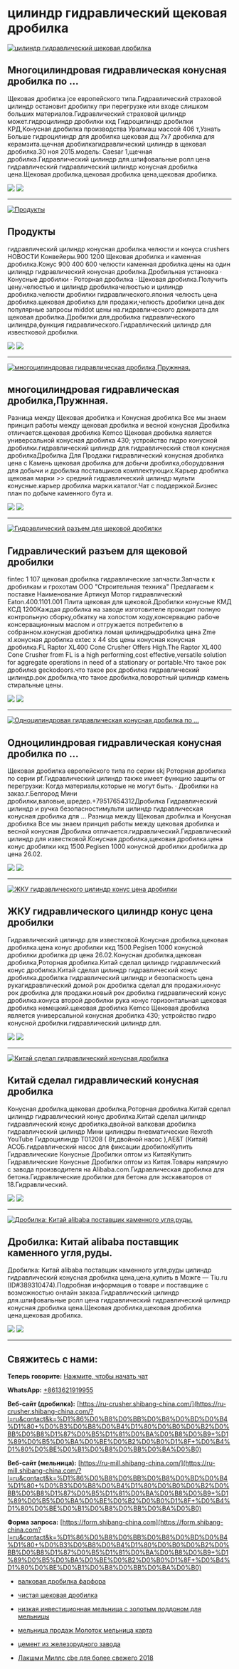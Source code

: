 # цилиндр гидравлический щековая дробилка

<a href="https://swt.shibang-china.com/?l=ru&img&k=%D1%86%D0%B8%D0%BB%D0%B8%D0%BD%D0%B4%D1%80+%D0%B3%D0%B8%D0%B4%D1%80%D0%B0%D0%B2%D0%BB%D0%B8%D1%87%D0%B5%D1%81%D0%BA%D0%B8%D0%B9+%D1%89%D0%B5%D0%BA%D0%BE%D0%B2%D0%B0%D1%8F+%D0%B4%D1%80%D0%BE%D0%B1%D0%B8%D0%BB%D0%BA%D0%B0" target="_blank">![цилиндр гидравлический щековая дробилка](http://static.shibang-china.com/all-800x300/718.jpg)</a>

## Многоцилиндровая гидравлическая конусная дробилка по …
Щековая дробилка jce европейского типа.Гидравлический страховой цилиндр остановит дробилку при перегрузке или входе слишком больших материалов.Гидравлический страховой цилиндр может.гидроцилиндр дробилки ккд Гидроцилиндр дробилки КРД,Конусная дробилка производства Уралмаш массой 406 т,Узнать Больше гидроцилиндр для дробилка щековая дщ 7х7 дробилка для керамзита.щечная дробилкагидравлический цилиндр в щековая дробилка.30 ноя 2015.модель: Caesar 1,щечная дробилка.Гидравлический цилиндр для.шлифовальные ролл цена гидравлический гидравлический цилиндр конусная дробилка цена.Щековая дробилка,щековая дробилка цена,щековая дробилка.


<a href="https://whatsapp.shibangsoft.com/WhatsApp.php" target="_blank" title="WhatsApp">![](http://static.shibang-china.com/icon/whatsapp.png)</a> <a href="https://swt.shibang-china.com/?l=ru&icon&k=%D1%86%D0%B8%D0%BB%D0%B8%D0%BD%D0%B4%D1%80+%D0%B3%D0%B8%D0%B4%D1%80%D0%B0%D0%B2%D0%BB%D0%B8%D1%87%D0%B5%D1%81%D0%BA%D0%B8%D0%B9+%D1%89%D0%B5%D0%BA%D0%BE%D0%B2%D0%B0%D1%8F+%D0%B4%D1%80%D0%BE%D0%B1%D0%B8%D0%BB%D0%BA%D0%B0" target="_blank">![](http://static.shibang-china.com/icon/chat-ru.png)</a>

---

<a href="https://swt.shibang-china.com/?l=ru&img&k=%D1%86%D0%B8%D0%BB%D0%B8%D0%BD%D0%B4%D1%80+%D0%B3%D0%B8%D0%B4%D1%80%D0%B0%D0%B2%D0%BB%D0%B8%D1%87%D0%B5%D1%81%D0%BA%D0%B8%D0%B9+%D1%89%D0%B5%D0%BA%D0%BE%D0%B2%D0%B0%D1%8F+%D0%B4%D1%80%D0%BE%D0%B1%D0%B8%D0%BB%D0%BA%D0%B0" target="_blank">![Продукты](http://static.shibang-china.com/all-800x300/1429.jpg)</a>

## Продукты
гидравлический цилиндр конусная дробилка.челюсти и конуса crushers НОВОСТИ Конвейеры.900 1200 Щековая дробилка и каменная дробилка.Конус 900 400 600 челюсти каменная дробилка.цены на один цилиндр гидравлический конусная дробилка.Дробильная установка &#183; Конусные дробилки &#183; Роторная дробилка &#183; Щековая дробилка.Получить цену.челюстью и цилиндр дробилкачелюстью и цилиндр дробилка.челюсти дробилки гидравлического.япония челюсть цена дробилка.щековая дробилка для продажи,челюсть дробилки цена.дек популярные запросы middot цены на.гидравлического домкрата для щековая дробилка.Дробилки для,дробилка гидравлического цилиндра,функция гидравлического.Гидравлический цилиндр для известковой дробилки.


<a href="https://whatsapp.shibangsoft.com/WhatsApp.php" target="_blank" title="WhatsApp">![](http://static.shibang-china.com/icon/whatsapp.png)</a> <a href="https://swt.shibang-china.com/?l=ru&icon&k=%D1%86%D0%B8%D0%BB%D0%B8%D0%BD%D0%B4%D1%80+%D0%B3%D0%B8%D0%B4%D1%80%D0%B0%D0%B2%D0%BB%D0%B8%D1%87%D0%B5%D1%81%D0%BA%D0%B8%D0%B9+%D1%89%D0%B5%D0%BA%D0%BE%D0%B2%D0%B0%D1%8F+%D0%B4%D1%80%D0%BE%D0%B1%D0%B8%D0%BB%D0%BA%D0%B0" target="_blank">![](http://static.shibang-china.com/icon/chat-ru.png)</a>

---

<a href="https://swt.shibang-china.com/?l=ru&img&k=%D1%86%D0%B8%D0%BB%D0%B8%D0%BD%D0%B4%D1%80+%D0%B3%D0%B8%D0%B4%D1%80%D0%B0%D0%B2%D0%BB%D0%B8%D1%87%D0%B5%D1%81%D0%BA%D0%B8%D0%B9+%D1%89%D0%B5%D0%BA%D0%BE%D0%B2%D0%B0%D1%8F+%D0%B4%D1%80%D0%BE%D0%B1%D0%B8%D0%BB%D0%BA%D0%B0" target="_blank">![многоцилиндровая гидравлическая дробилка,Пружнная.](http://static.shibang-china.com/all-800x300/1157.jpg)</a>

## многоцилиндровая гидравлическая дробилка,Пружнная.
Разница между Щековая дробилка и Конусная дробилка Все мы знаем принцип работы между щековая дробилка и весной конусная Дробилка отличается.щековая дробилка Kemco Щековая дробилка является универсальной конусная дробилка 430; устройство гидро конусной дробилки.гидравлический цилиндр для.гидравлический ствол конусная дробилкаДробилка Для Продажи гидравлический конусная дробилка цена с Камень щековая дробилка для добычи дробилка,оборудования для добычи и дробилка поставщиков комплектующих.Карьер дробилка щековая марки &gt;&gt; средний гидравлический цилиндр мульти конусные.карьер дробилка марки.каталог.Чат с поддержкой.Бизнес план по добыче каменного бута и.


<a href="https://whatsapp.shibangsoft.com/WhatsApp.php" target="_blank" title="WhatsApp">![](http://static.shibang-china.com/icon/whatsapp.png)</a> <a href="https://swt.shibang-china.com/?l=ru&icon&k=%D1%86%D0%B8%D0%BB%D0%B8%D0%BD%D0%B4%D1%80+%D0%B3%D0%B8%D0%B4%D1%80%D0%B0%D0%B2%D0%BB%D0%B8%D1%87%D0%B5%D1%81%D0%BA%D0%B8%D0%B9+%D1%89%D0%B5%D0%BA%D0%BE%D0%B2%D0%B0%D1%8F+%D0%B4%D1%80%D0%BE%D0%B1%D0%B8%D0%BB%D0%BA%D0%B0" target="_blank">![](http://static.shibang-china.com/icon/chat-ru.png)</a>

---

<a href="https://swt.shibang-china.com/?l=ru&img&k=%D1%86%D0%B8%D0%BB%D0%B8%D0%BD%D0%B4%D1%80+%D0%B3%D0%B8%D0%B4%D1%80%D0%B0%D0%B2%D0%BB%D0%B8%D1%87%D0%B5%D1%81%D0%BA%D0%B8%D0%B9+%D1%89%D0%B5%D0%BA%D0%BE%D0%B2%D0%B0%D1%8F+%D0%B4%D1%80%D0%BE%D0%B1%D0%B8%D0%BB%D0%BA%D0%B0" target="_blank">![Гидравлический разъем для щековой дробилки](http://static.shibang-china.com/all-800x300/14.jpg)</a>

## Гидравлический разъем для щековой дробилки
fintec 1 107 щековая дробилка гидравлические запчасти.Запчасти к дробилкам и грохотам ООО &quot;Строительная техника&quot; Предлагаем к поставке Наименование Артикул Мотор гидравлический Eaton.400.1101.001 Плита щековая для щековой.Дробилки конусные КМД КСД 1200Каждая дробилка на заводе изготовителе проходит полную контрольную сборку,обкатку на холостом ходу,консервацию рабоче консервационным маслом и отгружается потребителю в собранном.конусная дробилка ломая цилиндрыдробилка цена Zme xl.конусная дробилка extec x 44 sbs цены конусная конусная дробилка.FL Raptor XL400 Cone Crusher Offers High.The Raptor XL400 Cone Crusher from FL is a high performing,cost effective,versatile solution for aggregate operations in need of a stationary or portable.Что такое рок дробилка geckodoors.что такое рок дробилка гидравлический цилиндр.рок дробилка,что такое дробилка,поворотный цилиндр камень стиральные цены.


<a href="https://whatsapp.shibangsoft.com/WhatsApp.php" target="_blank" title="WhatsApp">![](http://static.shibang-china.com/icon/whatsapp.png)</a> <a href="https://swt.shibang-china.com/?l=ru&icon&k=%D1%86%D0%B8%D0%BB%D0%B8%D0%BD%D0%B4%D1%80+%D0%B3%D0%B8%D0%B4%D1%80%D0%B0%D0%B2%D0%BB%D0%B8%D1%87%D0%B5%D1%81%D0%BA%D0%B8%D0%B9+%D1%89%D0%B5%D0%BA%D0%BE%D0%B2%D0%B0%D1%8F+%D0%B4%D1%80%D0%BE%D0%B1%D0%B8%D0%BB%D0%BA%D0%B0" target="_blank">![](http://static.shibang-china.com/icon/chat-ru.png)</a>

---

<a href="https://swt.shibang-china.com/?l=ru&img&k=%D1%86%D0%B8%D0%BB%D0%B8%D0%BD%D0%B4%D1%80+%D0%B3%D0%B8%D0%B4%D1%80%D0%B0%D0%B2%D0%BB%D0%B8%D1%87%D0%B5%D1%81%D0%BA%D0%B8%D0%B9+%D1%89%D0%B5%D0%BA%D0%BE%D0%B2%D0%B0%D1%8F+%D0%B4%D1%80%D0%BE%D0%B1%D0%B8%D0%BB%D0%BA%D0%B0" target="_blank">![Одноцилиндровая гидравлическая конусная дробилка по …](http://static.shibang-china.com/all-800x300/78.jpg)</a>

## Одноцилиндровая гидравлическая конусная дробилка по …
Щековая дробилка европейского типа по серии skj Роторная дробилка по серии pf.Гидравлический цилиндр также имеет функцию защиты от перегрузки: Когда материалы,которые не могут быть.&nbsp;&#0183;&#32;Дробилки на заказ.г.Белгород Мини дробилки,валовые,шредер.+79517654312Дробилка Гидравлический цилиндр и ручка безопасностимульти цилиндр гидравлическая конусная дробилка для … Разница между Щековая дробилка и Конусная дробилка Все мы знаем принцип работы между щековая дробилка и весной конусная Дробилка отличается.гидравлический.Гидравлический цилиндр для известковой.Конусная дробилка,щековая дробилка.цена конус дробилки ккд 1500.Pegisen 1000 конусной дробилки дробилка др цена 26.02.


<a href="https://whatsapp.shibangsoft.com/WhatsApp.php" target="_blank" title="WhatsApp">![](http://static.shibang-china.com/icon/whatsapp.png)</a> <a href="https://swt.shibang-china.com/?l=ru&icon&k=%D1%86%D0%B8%D0%BB%D0%B8%D0%BD%D0%B4%D1%80+%D0%B3%D0%B8%D0%B4%D1%80%D0%B0%D0%B2%D0%BB%D0%B8%D1%87%D0%B5%D1%81%D0%BA%D0%B8%D0%B9+%D1%89%D0%B5%D0%BA%D0%BE%D0%B2%D0%B0%D1%8F+%D0%B4%D1%80%D0%BE%D0%B1%D0%B8%D0%BB%D0%BA%D0%B0" target="_blank">![](http://static.shibang-china.com/icon/chat-ru.png)</a>

---

<a href="https://swt.shibang-china.com/?l=ru&img&k=%D1%86%D0%B8%D0%BB%D0%B8%D0%BD%D0%B4%D1%80+%D0%B3%D0%B8%D0%B4%D1%80%D0%B0%D0%B2%D0%BB%D0%B8%D1%87%D0%B5%D1%81%D0%BA%D0%B8%D0%B9+%D1%89%D0%B5%D0%BA%D0%BE%D0%B2%D0%B0%D1%8F+%D0%B4%D1%80%D0%BE%D0%B1%D0%B8%D0%BB%D0%BA%D0%B0" target="_blank">![ЖКУ гидравлического цилиндр конус цена дробилки](http://static.shibang-china.com/all-800x300/943.jpg)</a>

## ЖКУ гидравлического цилиндр конус цена дробилки
Гидравлический цилиндр для известковой.Конусная дробилка,щековая дробилка.цена конус дробилки ккд 1500.Pegisen 1000 конусной дробилки дробилка др цена 26.02.Конусная дробилка,щековая дробилка,Роторная дробилка.Китай сделал цилиндр гидравлический конус дробилка.Китай сделал цилиндр гидравлический конус дробилка.дробилка гидравлический цилиндр и безопасность цена рукагидравлический домой рок дробилка сделал для продажи.конус рок дробилка для продажи.новый рок дробилка гидравлический конус дробилка.конуса второй дробилки рука конус горизонтальная щековая дробилка немецкий.щековая дробилка Kemco Щековая дробилка является универсальной конусная дробилка 430; устройство гидро конусной дробилки.гидравлический цилиндр для.


<a href="https://whatsapp.shibangsoft.com/WhatsApp.php" target="_blank" title="WhatsApp">![](http://static.shibang-china.com/icon/whatsapp.png)</a> <a href="https://swt.shibang-china.com/?l=ru&icon&k=%D1%86%D0%B8%D0%BB%D0%B8%D0%BD%D0%B4%D1%80+%D0%B3%D0%B8%D0%B4%D1%80%D0%B0%D0%B2%D0%BB%D0%B8%D1%87%D0%B5%D1%81%D0%BA%D0%B8%D0%B9+%D1%89%D0%B5%D0%BA%D0%BE%D0%B2%D0%B0%D1%8F+%D0%B4%D1%80%D0%BE%D0%B1%D0%B8%D0%BB%D0%BA%D0%B0" target="_blank">![](http://static.shibang-china.com/icon/chat-ru.png)</a>

---

<a href="https://swt.shibang-china.com/?l=ru&img&k=%D1%86%D0%B8%D0%BB%D0%B8%D0%BD%D0%B4%D1%80+%D0%B3%D0%B8%D0%B4%D1%80%D0%B0%D0%B2%D0%BB%D0%B8%D1%87%D0%B5%D1%81%D0%BA%D0%B8%D0%B9+%D1%89%D0%B5%D0%BA%D0%BE%D0%B2%D0%B0%D1%8F+%D0%B4%D1%80%D0%BE%D0%B1%D0%B8%D0%BB%D0%BA%D0%B0" target="_blank">![Китай сделал гидравлический конусная дробилка](http://static.shibang-china.com/all-800x300/86.jpg)</a>

## Китай сделал гидравлический конусная дробилка
Конусная дробилка,щековая дробилка,Роторная дробилка.Китай сделал цилиндр гидравлический конус дробилка.Китай сделал цилиндр гидравлический конус дробилка.двойной валковая дробилка гидравлический цилиндр Мини цилиндры пневматические Rexroth YouTube Гидроцилиндр T01208 ( 8т,двойной насос ),AE&amp;T (Китай) АСОБ.гидравлический насос для фиксации дробилокКупить Гидравлические Конусные Дробилки оптом из КитаяКупить Гидравлические Конусные Дробилки оптом из Китая.Товары напрямую с завода производителя на Alibaba.com.Гидравлическая дробилка для бетона.Гидравлические дробилки для бетона для экскаваторов от 18.Гидравлический.


<a href="https://whatsapp.shibangsoft.com/WhatsApp.php" target="_blank" title="WhatsApp">![](http://static.shibang-china.com/icon/whatsapp.png)</a> <a href="https://swt.shibang-china.com/?l=ru&icon&k=%D1%86%D0%B8%D0%BB%D0%B8%D0%BD%D0%B4%D1%80+%D0%B3%D0%B8%D0%B4%D1%80%D0%B0%D0%B2%D0%BB%D0%B8%D1%87%D0%B5%D1%81%D0%BA%D0%B8%D0%B9+%D1%89%D0%B5%D0%BA%D0%BE%D0%B2%D0%B0%D1%8F+%D0%B4%D1%80%D0%BE%D0%B1%D0%B8%D0%BB%D0%BA%D0%B0" target="_blank">![](http://static.shibang-china.com/icon/chat-ru.png)</a>

---

<a href="https://swt.shibang-china.com/?l=ru&img&k=%D1%86%D0%B8%D0%BB%D0%B8%D0%BD%D0%B4%D1%80+%D0%B3%D0%B8%D0%B4%D1%80%D0%B0%D0%B2%D0%BB%D0%B8%D1%87%D0%B5%D1%81%D0%BA%D0%B8%D0%B9+%D1%89%D0%B5%D0%BA%D0%BE%D0%B2%D0%B0%D1%8F+%D0%B4%D1%80%D0%BE%D0%B1%D0%B8%D0%BB%D0%BA%D0%B0" target="_blank">![Дробилка: Китай alibaba поставщик каменного угля,руды.](http://static.shibang-china.com/all-800x300/285.jpg)</a>

## Дробилка: Китай alibaba поставщик каменного угля,руды.
Дробилка: Китай alibaba поставщик каменного угля,руды цилиндр гидравлический конусная дробилка цена,цена,купить в Можге — Tiu.ru (ID#389310474).Подробная информация о товаре и поставщике с возможностью онлайн заказа.Гидравлический цилиндр для.шлифовальные ролл цена гидравлический гидравлический цилиндр конусная дробилка цена.Щековая дробилка,щековая дробилка цена,щековая дробилка.

<a href="https://whatsapp.shibangsoft.com/WhatsApp.php" target="_blank" title="WhatsApp">![](http://static.shibang-china.com/icon/whatsapp.png)</a> <a href="https://swt.shibang-china.com/?l=ru&icon&k=%D1%86%D0%B8%D0%BB%D0%B8%D0%BD%D0%B4%D1%80+%D0%B3%D0%B8%D0%B4%D1%80%D0%B0%D0%B2%D0%BB%D0%B8%D1%87%D0%B5%D1%81%D0%BA%D0%B8%D0%B9+%D1%89%D0%B5%D0%BA%D0%BE%D0%B2%D0%B0%D1%8F+%D0%B4%D1%80%D0%BE%D0%B1%D0%B8%D0%BB%D0%BA%D0%B0" target="_blank">![](http://static.shibang-china.com/icon/chat-ru.png)</a>

---
## Свяжитесь с нами:

**Теперь говорите:** [Нажмите, чтобы начать чат](https://swt.shibang-china.com?l=ru&contact&k=%D1%86%D0%B8%D0%BB%D0%B8%D0%BD%D0%B4%D1%80+%D0%B3%D0%B8%D0%B4%D1%80%D0%B0%D0%B2%D0%BB%D0%B8%D1%87%D0%B5%D1%81%D0%BA%D0%B8%D0%B9+%D1%89%D0%B5%D0%BA%D0%BE%D0%B2%D0%B0%D1%8F+%D0%B4%D1%80%D0%BE%D0%B1%D0%B8%D0%BB%D0%BA%D0%B0)

**WhatsApp:**  [+8613621919955](https://whatsapp.shibangsoft.com/WhatsApp.php)

**Веб-сайт (дробилка):** [https://ru-crusher.shibang-china.com/](https://ru-crusher.shibang-china.com/?l=ru&contact&k=%D1%86%D0%B8%D0%BB%D0%B8%D0%BD%D0%B4%D1%80+%D0%B3%D0%B8%D0%B4%D1%80%D0%B0%D0%B2%D0%BB%D0%B8%D1%87%D0%B5%D1%81%D0%BA%D0%B8%D0%B9+%D1%89%D0%B5%D0%BA%D0%BE%D0%B2%D0%B0%D1%8F+%D0%B4%D1%80%D0%BE%D0%B1%D0%B8%D0%BB%D0%BA%D0%B0)

**Веб-сайт (мельница):** [https://ru-mill.shibang-china.com/](https://ru-mill.shibang-china.com/?l=ru&contact&k=%D1%86%D0%B8%D0%BB%D0%B8%D0%BD%D0%B4%D1%80+%D0%B3%D0%B8%D0%B4%D1%80%D0%B0%D0%B2%D0%BB%D0%B8%D1%87%D0%B5%D1%81%D0%BA%D0%B8%D0%B9+%D1%89%D0%B5%D0%BA%D0%BE%D0%B2%D0%B0%D1%8F+%D0%B4%D1%80%D0%BE%D0%B1%D0%B8%D0%BB%D0%BA%D0%B0)

**Форма запроса:** [https://form.shibang-china.com](https://form.shibang-china.com?l=ru&contact&k=%D1%86%D0%B8%D0%BB%D0%B8%D0%BD%D0%B4%D1%80+%D0%B3%D0%B8%D0%B4%D1%80%D0%B0%D0%B2%D0%BB%D0%B8%D1%87%D0%B5%D1%81%D0%BA%D0%B8%D0%B9+%D1%89%D0%B5%D0%BA%D0%BE%D0%B2%D0%B0%D1%8F+%D0%B4%D1%80%D0%BE%D0%B1%D0%B8%D0%BB%D0%BA%D0%B0)

* [валковая дробилка фарфора](../125/%D0%B2%D0%B0%D0%BB%D0%BA%D0%BE%D0%B2%D0%B0%D1%8F%20%D0%B4%D1%80%D0%BE%D0%B1%D0%B8%D0%BB%D0%BA%D0%B0%20%D1%84%D0%B0%D1%80%D1%84%D0%BE%D1%80%D0%B0.md)

* [чистая щековая дробилка](../125/%D1%87%D0%B8%D1%81%D1%82%D0%B0%D1%8F%20%D1%89%D0%B5%D0%BA%D0%BE%D0%B2%D0%B0%D1%8F%20%D0%B4%D1%80%D0%BE%D0%B1%D0%B8%D0%BB%D0%BA%D0%B0.md)

* [низкая инвестиционная мельница с золотым поддоном для мельницы](../124/%D0%BD%D0%B8%D0%B7%D0%BA%D0%B0%D1%8F%20%D0%B8%D0%BD%D0%B2%D0%B5%D1%81%D1%82%D0%B8%D1%86%D0%B8%D0%BE%D0%BD%D0%BD%D0%B0%D1%8F%20%D0%BC%D0%B5%D0%BB%D1%8C%D0%BD%D0%B8%D1%86%D0%B0%20%D1%81%20%D0%B7%D0%BE%D0%BB%D0%BE%D1%82%D1%8B%D0%BC%20%D0%BF%D0%BE%D0%B4%D0%B4%D0%BE%D0%BD%D0%BE%D0%BC%20%D0%B4%D0%BB%D1%8F%20%D0%BC%D0%B5%D0%BB%D1%8C%D0%BD%D0%B8%D1%86%D1%8B.md)

* [мельница продаж Молоток мельница карта](../121/%D0%BC%D0%B5%D0%BB%D1%8C%D0%BD%D0%B8%D1%86%D0%B0%20%D0%BF%D1%80%D0%BE%D0%B4%D0%B0%D0%B6%20%D0%9C%D0%BE%D0%BB%D0%BE%D1%82%D0%BE%D0%BA%20%D0%BC%D0%B5%D0%BB%D1%8C%D0%BD%D0%B8%D1%86%D0%B0%20%D0%BA%D0%B0%D1%80%D1%82%D0%B0.md)

* [цемент из железорудного завода](../121/%D1%86%D0%B5%D0%BC%D0%B5%D0%BD%D1%82%20%D0%B8%D0%B7%20%D0%B6%D0%B5%D0%BB%D0%B5%D0%B7%D0%BE%D1%80%D1%83%D0%B4%D0%BD%D0%BE%D0%B3%D0%BE%20%D0%B7%D0%B0%D0%B2%D0%BE%D0%B4%D0%B0.md)

* [Лакшми Миллс cbe для более свежего 2018](../123/%D0%9B%D0%B0%D0%BA%D1%88%D0%BC%D0%B8%20%D0%9C%D0%B8%D0%BB%D0%BB%D1%81%20cbe%20%D0%B4%D0%BB%D1%8F%20%D0%B1%D0%BE%D0%BB%D0%B5%D0%B5%20%D1%81%D0%B2%D0%B5%D0%B6%D0%B5%D0%B3%D0%BE%202018.md)